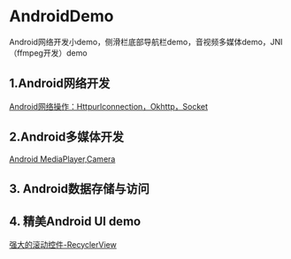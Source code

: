 # AndroidDemo
Android网络开发小demo，侧滑栏底部导航栏demo，音视频多媒体demo，JNI（ffmpeg开发）demo




## 1.Android网络开发
[Android网络操作：Httpurlconnection，Okhttp，Socket](https://github.com/shizishen/AnroidDemo/blob/master/androidnet/androidnet_README.md)

## 2.Android多媒体开发
[Android MediaPlayer,Camera](https://github.com/shizishen/AnroidDemo/blob/master/androidmedia/Androidmedia_README.md)

## 3. Android数据存储与访问

## 4. 精美Android UI demo
[强大的滚动控件-RecyclerView]()


